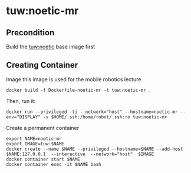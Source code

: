 # tuw:noetic-mr
## Precondition
Build the [tuw:noetic](../../base) base image first
## Creating Container
Image this image is used for the mobile robotics lecture

```
docker build -f Dockerfile-noetic-mr -t tuw:noetic-mr .
```

Then, run it:
```
docker run --privileged -ti --network="host" --hostname=noetic-mr --env="DISPLAY" -v $HOME/.ssh:/home/robot/.ssh:ro tuw:noetic-mr
```

Create a permanent container
```
export NAME=noetic-mr
export IMAGE=tuw:$NAME
docker create --name $NAME --privileged --hostname=$NAME --add-host $NAME:127.0.0.1  --interactive  --network="host"  $IMAGE
docker container start $NAME
docker container exec -it $NAME bash
```
